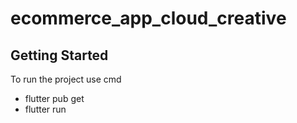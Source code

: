 # ecommerce_app_cloud_creative
## Getting Started

To run the project use cmd
- flutter pub get
- flutter run
